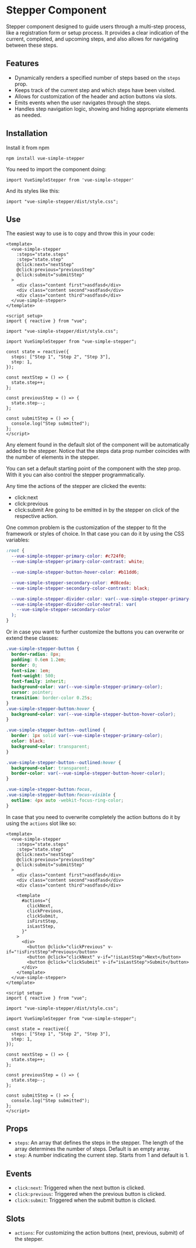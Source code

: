# Stepper Component

Stepper component designed to guide users through a multi-step process, like a registration form or setup process. It provides a clear indication of the current, completed, and upcoming steps, and also allows for navigating between these steps.

## Features

- Dynamically renders a specified number of steps based on the `steps` prop.
- Keeps track of the current step and which steps have been visited.
- Allows for customization of the header and action buttons via slots.
- Emits events when the user navigates through the steps.
- Handles step navigation logic, showing and hiding appropriate elements as needed.

## Installation

Install it from npm

`npm install vue-simple-stepper`

You need to import the component doing:

`import VueSimpleStepper from 'vue-simple-stepper'`

And its styles like this:

`import "vue-simple-stepper/dist/style.css";`

## Use

The easiest way to use is to copy and throw this in your code:

```vue
<template>
  <vue-simple-stepper
    :steps="state.steps"
    :step="state.step"
    @click:next="nextStep"
    @click:previous="previousStep"
    @click:submit="submitStep"
  >
    <div class="content first">asdfasd</div>
    <div class="content second">asdfasd</div>
    <div class="content third">asdfasd</div>
  </vue-simple-stepper>
</template>

<script setup>
import { reactive } from "vue";

import "vue-simple-stepper/dist/style.css";

import VueSimpleStepper from "vue-simple-stepper";

const state = reactive({
  steps: ["Step 1", "Step 2", "Step 3"],
  step: 1,
});

const nextStep = () => {
  state.step++;
};

const previousStep = () => {
  state.step--;
};

const submitStep = () => {
  console.log("Step submitted");
};
</script>
```

Any element found in the default slot of the component will be automatically added to the stepper.
Notice that the steps data prop number coincides with the number of elements in the stepper.

You can set a default starting point of the component with the step prop. With it you can also control the stepper programmatically.

Any time the actions of the stepper are clicked the events:

- click:next
- click:previous
- click:submit
  Are going to be emitted in by the stepper on click of the respective action.

One common problem is the customization of the stepper to fit the framework or styles of choice.
In that case you can do it by using the CSS variables:

```CSS
:root {
  --vue-simple-stepper-primary-color: #c724f0;
  --vue-simple-stepper-primary-color-contrast: white;

  --vue-simple-stepper-button-hover-color: #b11dd6;

  --vue-simple-stepper-secondary-color: #d8ceda;
  --vue-simple-stepper-secondary-color-contrast: black;

  --vue-simple-stepper-divider-color: var(--vue-simple-stepper-primary-color);
  --vue-simple-stepper-divider-color-neutral: var(
    --vue-simple-stepper-secondary-color
  );
}
```

Or in case you want to further customize the buttons you can overwrite or extend these classes:

```CSS
.vue-simple-stepper-button {
  border-radius: 8px;
  padding: 0.6em 1.2em;
  border: 0;
  font-size: 1em;
  font-weight: 500;
  font-family: inherit;
  background-color: var(--vue-simple-stepper-primary-color);
  cursor: pointer;
  transition: border-color 0.25s;
}
.vue-simple-stepper-button:hover {
  background-color: var(--vue-simple-stepper-button-hover-color);
}

.vue-simple-stepper-button--outlined {
  border: 1px solid var(--vue-simple-stepper-primary-color);
  color: black;
  background-color: transparent;
}

.vue-simple-stepper-button--outlined:hover {
  background-color: transparent;
  border-color: var(--vue-simple-stepper-button-hover-color);
}

.vue-simple-stepper-button:focus,
.vue-simple-stepper-button:focus-visible {
  outline: 4px auto -webkit-focus-ring-color;
}
```

In case that you need to overwrite completely the action buttons do it by using the `actions` slot like so:

```vue
<template>
  <vue-simple-stepper
    :steps="state.steps"
    :step="state.step"
    @click:next="nextStep"
    @click:previous="previousStep"
    @click:submit="submitStep"
  >
    <div class="content first">asdfasd</div>
    <div class="content second">asdfasd</div>
    <div class="content third">asdfasd</div>

    <template
      #actions="{
        clickNext,
        clickPrevious,
        clickSubmit,
        isFirstStep,
        isLastStep,
      }"
    >
      <div>
        <button @click="clickPrevious" v-if="!isFirstStep">Previous</button>
        <button @click="clickNext" v-if="!isLastStep">Next</button>
        <button @click="clickSubmit" v-if="isLastStep">Submit</button>
      </div>
    </template>
  </vue-simple-stepper>
</template>

<script setup>
import { reactive } from "vue";

import "vue-simple-stepper/dist/style.css";

import VueSimpleStepper from "vue-simple-stepper";

const state = reactive({
  steps: ["Step 1", "Step 2", "Step 3"],
  step: 1,
});

const nextStep = () => {
  state.step++;
};

const previousStep = () => {
  state.step--;
};

const submitStep = () => {
  console.log("Step submitted");
};
</script>
```

## Props

- `steps`: An array that defines the steps in the stepper. The length of the array determines the number of steps. Default is an empty array.
- `step`: A number indicating the current step. Starts from 1 and default is 1.

## Events

- `click:next`: Triggered when the next button is clicked.
- `click:previous`: Triggered when the previous button is clicked.
- `click:submit`: Triggered when the submit button is clicked.

## Slots

- `actions`: For customizing the action buttons (next, previous, submit) of the stepper.
